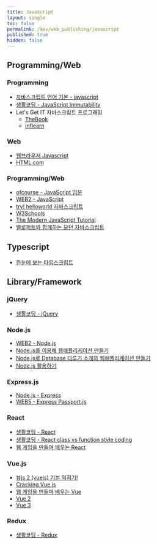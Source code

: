 ```yaml
---
title: JavaScript
layout: single
toc: false
permalink: /dev/web_publishing/javascript
published: true
hidden: false
---
```


<head>
  <base target="_blank">
</head>



## Programming/Web

### Programming

  - [자바스크립트 언어 기본 - javascript](https://inf.run/omAw)
  - [생활코딩 - JavaScript Immutability](https://inf.run/nQPH)
  - Let's Get IT 자바스크립트 프로그래밍
    - [TheBook](https://thebook.io/080270/)
    - [inflearn](https://inf.run/HVvj)

### Web

  - [웹브라우저 Javascript](https://inf.run/JSTp)
  - [HTML.com](https://html.com/javascript/)

### Programming/Web

  - [ofcourse - JavaScript 입문](https://ofcourse.kr/js-course/JavaScript-%EC%9E%85%EB%AC%B8)
  - [WEB2 - JavaScript](https://inf.run/jVpQ)
  - [try! helloworld 자바스크립트](https://thebook.io/006894/)
  - [W3Schools](https://www.w3schools.com/js/default.asp)
  - [The Modern JavaScript Tutorial](https://javascript.info/)
  - [벨로퍼트와 함께하는 모던 자바스크립트](https://learnjs.vlpt.us/)



## Typescript

  - [한눈에 보는 타입스크립트](https://heropy.blog/2020/01/27/typescript/)



## Library/Framework

###  jQuery

  - [생활코딩 - jQuery](https://inf.run/D27z)

### Node.js

  - [WEB2 - Node.js](https://inf.run/KwAy)
  - [Node.js를 이용해 웹애플리케이션 만들기](https://inf.run/9CCM)
  - [Node.js로 Database 다루기 소개와 웹애플리케이션 만들기](https://inf.run/v3B3)
  - [Node.js 활용하기](https://inf.run/jawQ)

### Express.js

  - [Node.js - Express](https://inf.run/N7NL)
  - [WEB5 - Express Passport.js](https://inf.run/hiXP)

### React

  - [생활코딩 - React](https://inf.run/kBb9)
  - [생활코딩 - React class vs function style coding](https://inf.run/fYXr)
  - [웹 게임을 만들며 배우는 React](https://inf.run/C6m8)

### Vue.js

  - [뷰js 2 (vuejs) 기본 익히기!](https://opentutorials.org/course/4091)
  - [Cracking Vue.js](https://joshua1988.github.io/vue-camp/textbook.html)
  - [웹 게임을 만들며 배우는 Vue](https://inf.run/DABu)
  - [Vue 2](https://v2.vuejs.org/)
  - [Vue 3](https://vuejs.org/guide/introduction.html)

### Redux

  - [생활코딩 - Redux](https://inf.run/hQ76)
